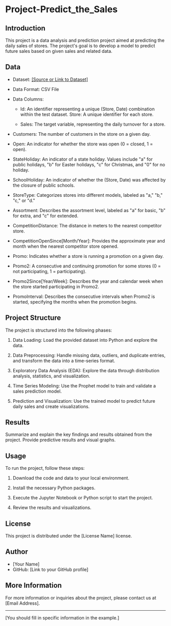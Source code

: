 # Project-Predict_the_Sales

## Introduction

This project is a data analysis and prediction project aimed at predicting the daily sales of stores. The project's goal is to develop a model to predict future sales based on given sales and related data.

## Data

- Dataset: [[Source or Link to Dataset]](https://www.kaggle.com/competitions/rossmann-store-sales/data)

- Data Format: CSV File

- Data Columns:
  - Id: An identifier representing a unique (Store, Date) combination within the test dataset.
   Store: A unique identifier for each store.

  - Sales: The target variable, representing the daily turnover for a store.

- Customers: The number of customers in the store on a given day.

- Open: An indicator for whether the store was open (0 = closed, 1 = open).

- StateHoliday: An indicator of a state holiday. Values include "a" for public holidays, "b" for Easter holidays, "c" for Christmas, and "0" for no holiday.

- SchoolHoliday: An indicator of whether the (Store, Date) was affected by the closure of public schools.

- StoreType: Categorizes stores into different models, labeled as "a," "b," "c," or "d."

- Assortment: Describes the assortment level, labeled as "a" for basic, "b" for extra, and "c" for extended.

- CompetitionDistance: The distance in meters to the nearest competitor store.

- CompetitionOpenSince[Month/Year]: Provides the approximate year and month when the nearest competitor store opened.

- Promo: Indicates whether a store is running a promotion on a given day.

- Promo2: A consecutive and continuing promotion for some stores (0 = not participating, 1 = participating).

- Promo2Since[Year/Week]: Describes the year and calendar week when the store started participating in Promo2.

- PromoInterval: Describes the consecutive intervals when Promo2 is started, specifying the months when the promotion begins.

## Project Structure

The project is structured into the following phases:

1. Data Loading: Load the provided dataset into Python and explore the data.

2. Data Preprocessing: Handle missing data, outliers, and duplicate entries, and transform the data into a time-series format.

3. Exploratory Data Analysis (EDA): Explore the data through distribution analysis, statistics, and visualization.

4. Time Series Modeling: Use the Prophet model to train and validate a sales prediction model.

5. Prediction and Visualization: Use the trained model to predict future daily sales and create visualizations.

## Results

Summarize and explain the key findings and results obtained from the project. Provide predictive results and visual graphs.

## Usage

To run the project, follow these steps:

1. Download the code and data to your local environment.

2. Install the necessary Python packages.

3. Execute the Jupyter Notebook or Python script to start the project.

4. Review the results and visualizations.

## License

This project is distributed under the [License Name] license.

## Author

- [Your Name]
- GitHub: [Link to your GitHub profile]

## More Information

For more information or inquiries about the project, please contact us at [Email Address].

---
[You should fill in specific information in the example.]
